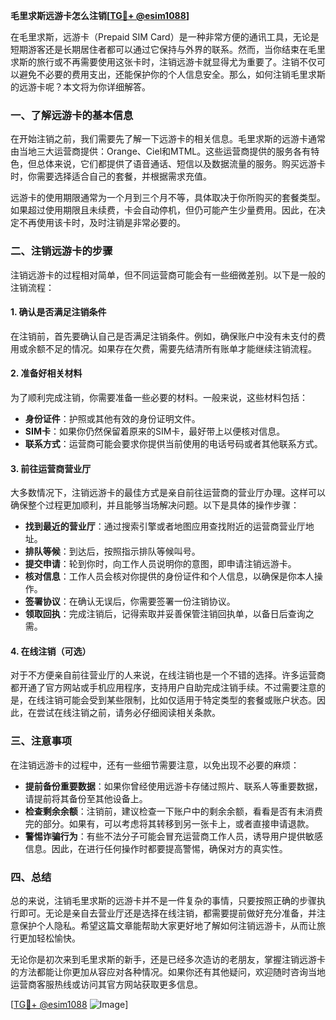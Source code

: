 **毛里求斯远游卡怎么注销[[TG💪+ @esim1088](https://t.me/s/esim1088)]**

在毛里求斯，远游卡（Prepaid SIM Card）是一种非常方便的通讯工具，无论是短期游客还是长期居住者都可以通过它保持与外界的联系。然而，当你结束在毛里求斯的旅行或不再需要使用这张卡时，注销远游卡就显得尤为重要了。注销不仅可以避免不必要的费用支出，还能保护你的个人信息安全。那么，如何注销毛里求斯的远游卡呢？本文将为你详细解答。

### 一、了解远游卡的基本信息

在开始注销之前，我们需要先了解一下远游卡的相关信息。毛里求斯的远游卡通常由当地三大运营商提供：Orange、Ciel和MTML。这些运营商提供的服务各有特色，但总体来说，它们都提供了语音通话、短信以及数据流量的服务。购买远游卡时，你需要选择适合自己的套餐，并根据需求充值。

远游卡的使用期限通常为一个月到三个月不等，具体取决于你所购买的套餐类型。如果超过使用期限且未续费，卡会自动停机，但仍可能产生少量费用。因此，在决定不再使用该卡时，及时注销是非常必要的。

### 二、注销远游卡的步骤

注销远游卡的过程相对简单，但不同运营商可能会有一些细微差别。以下是一般的注销流程：

#### 1. 确认是否满足注销条件

在注销前，首先要确认自己是否满足注销条件。例如，确保账户中没有未支付的费用或余额不足的情况。如果存在欠费，需要先结清所有账单才能继续注销流程。

#### 2. 准备好相关材料

为了顺利完成注销，你需要准备一些必要的材料。一般来说，这些材料包括：

- **身份证件**：护照或其他有效的身份证明文件。
- **SIM卡**：如果你仍然保留着原来的SIM卡，最好带上以便核对信息。
- **联系方式**：运营商可能会要求你提供当前使用的电话号码或者其他联系方式。

#### 3. 前往运营商营业厅

大多数情况下，注销远游卡的最佳方式是亲自前往运营商的营业厅办理。这样可以确保整个过程更加顺利，并且能够当场解决问题。以下是具体的操作步骤：

- **找到最近的营业厅**：通过搜索引擎或者地图应用查找附近的运营商营业厅地址。
- **排队等候**：到达后，按照指示排队等候叫号。
- **提交申请**：轮到你时，向工作人员说明你的意图，即申请注销远游卡。
- **核对信息**：工作人员会核对你提供的身份证件和个人信息，以确保是你本人操作。
- **签署协议**：在确认无误后，你需要签署一份注销协议。
- **领取回执**：完成注销后，记得索取并妥善保管注销回执单，以备日后查询之需。

#### 4. 在线注销（可选）

对于不方便亲自前往营业厅的人来说，在线注销也是一个不错的选择。许多运营商都开通了官方网站或手机应用程序，支持用户自助完成注销手续。不过需要注意的是，在线注销可能会受到某些限制，比如仅适用于特定类型的套餐或账户状态。因此，在尝试在线注销之前，请务必仔细阅读相关条款。

### 三、注意事项

在注销远游卡的过程中，还有一些细节需要注意，以免出现不必要的麻烦：

- **提前备份重要数据**：如果你曾经使用远游卡存储过照片、联系人等重要数据，请提前将其备份至其他设备上。
- **检查剩余余额**：注销前，建议检查一下账户中的剩余余额，看看是否有未消费完的部分。如果有，可以考虑将其转移到另一张卡上，或者直接申请退款。
- **警惕诈骗行为**：有些不法分子可能会冒充运营商工作人员，诱导用户提供敏感信息。因此，在进行任何操作时都要提高警惕，确保对方的真实性。

### 四、总结

总的来说，注销毛里求斯的远游卡并不是一件复杂的事情，只要按照正确的步骤执行即可。无论是亲自去营业厅还是选择在线注销，都需要提前做好充分准备，并注意保护个人隐私。希望这篇文章能帮助大家更好地了解如何注销远游卡，从而让旅行更加轻松愉快。

无论你是初次来到毛里求斯的新手，还是已经多次造访的老朋友，掌握注销远游卡的方法都能让你更加从容应对各种情况。如果你还有其他疑问，欢迎随时咨询当地运营商客服热线或访问其官方网站获取更多信息。

[[TG💪+ @esim1088](https://t.me/s/esim1088) ![Image](https://i.postimg.cc/4NQfJmqS/Snipaste-2025-05-13-00-14-12.png)]